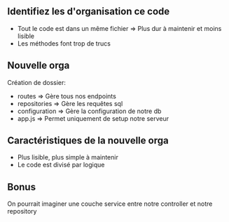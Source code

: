 ## Identifiez les  d'organisation  ce code
- Tout le code est dans un même fichier => Plus dur à maintenir et moins lisible
- Les méthodes font trop de trucs

## Nouvelle orga
Création de dossier:
- routes => Gère tous nos endpoints
- repositories => Gère les requêtes sql
- configuration => Gère la configuration de notre db
- app.js => Permet uniquement de setup notre serveur

## Caractéristiques de la nouvelle orga
- Plus lisible, plus simple à maintenir
- Le code est divisé par logique

## Bonus
On pourrait imaginer une couche service entre notre controller et notre repository